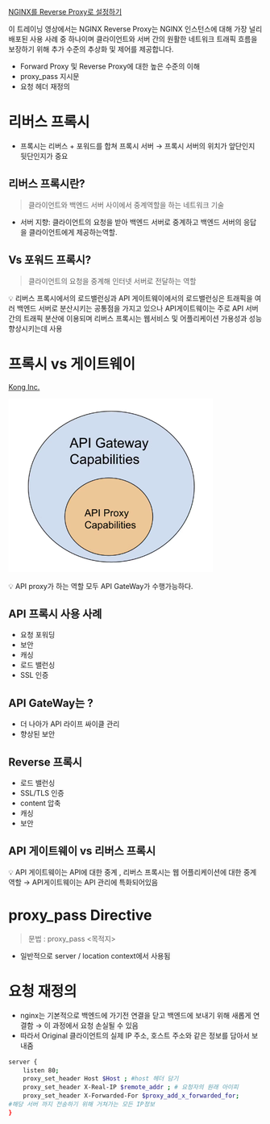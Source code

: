 [NGINX를 Reverse Proxy로 설정하기](https://nginxstore.com/training/nginx를-reverse-proxy-설정하기/)

이 트레이닝 영상에서는 NGINX Reverse Proxy는 NGINX 인스턴스에 대해 가장 널리 배포된 사용 사례 중 하나이며 클라이언트와 서버 간의 원활한 네트워크 트래픽 흐름을 보장하기 위해 추가 수준의 추상화 및 제어를 제공합니다.

- Forward Proxy 및 Reverse Proxy에 대한 높은 수준의 이해
- proxy_pass 지시문
- 요청 헤더 재정의

# 리버스 프록시

- 프록시는 리버스 + 포워드를 합쳐 프록시 서버 → 프록시 서버의 위치가 앞단인지 뒷단인지가 중요

## 리버스 프록시란?

> 클라이언트와 백엔드 서버 사이에서 중계역할을 하는 네트워크 기술

- 서버 지향: 클라이언트의 요청을 받아 백엔드 서버로 중계하고 백엔드 서버의 응답을 클라이언트에게 제공하는역할.

## Vs 포워드 프록시?

> 클라이언트의 요청을 중계해 인터넷 서버로 전달하는 역할

<aside>
💡 리버스 프록시에서의 로드밸런싱과 API 게이트웨이에서의 로드밸런싱은 트래픽을 여러 백엔드 서버로 분산시키는 공통점을 가지고 있으나 API게이트웨이는 주로 API 서버간의 트래픽 분산에 이용되며 리버스 프록시는 웹서비스 및 어플리케이션 가용성과 성능향상시키는데 사용

</aside>

# 프록시 vs 게이트웨이

[Kong Inc.](https://konghq.com/blog/engineering/api-gateway-vs-api-proxy-understanding-the-differences)

![게이트웨이와 프록시관계](../../image/image3.png)

<aside>
💡 API proxy가 하는 역할 모두 API GateWay가 수행가능하다.

</aside>

## API 프록시 사용 사례

- 요청 포워딩
- 보안
- 캐싱
- 로드 밸런싱
- SSL 인증

## API GateWay는 ?

- 더 나아가 API 라이프 싸이클 관리
- 향상된 보안

## Reverse 프록시

- 로드 밸런싱
- SSL/TLS 인증
- content 압축
- 캐싱
- 보안

## API 게이트웨이 vs 리버스 프록시

<aside>
💡 API 게이트웨이는 API에 대한 중계 , 리버스 프록시는 웹 어플리케이션에 대한 중계 역할 → API게이트웨이는 API 관리에 특화되어있음

</aside>

# proxy_pass Directive

> 문법 : proxy_pass <목적지>

- 일반적으로 server / location context에서 사용됨

# 요청 재정의

- nginx는 기본적으로 백엔드에 가기전 연결을 닫고 백엔드에 보내기 위해 새롭게 연결함 → 이 과정에서 요청 손실될 수 있음
- 따라서 Original 클라이언트의 실제 IP 주소, 호스트 주소와 같은 정보를 담아서 보내줌

```bash
server {
	listen 80;
	proxy_set_header Host $Host ; #host 헤더 담기
	proxy_set_header X-Real-IP $remote_addr ; # 요청자의 원래 아이피
	proxy_set_header X-Forwarded-For $proxy_add_x_forwarded_for;
#해당 서버 까지 전송하기 위해 거쳐가는 모든 IP정보
}
```

